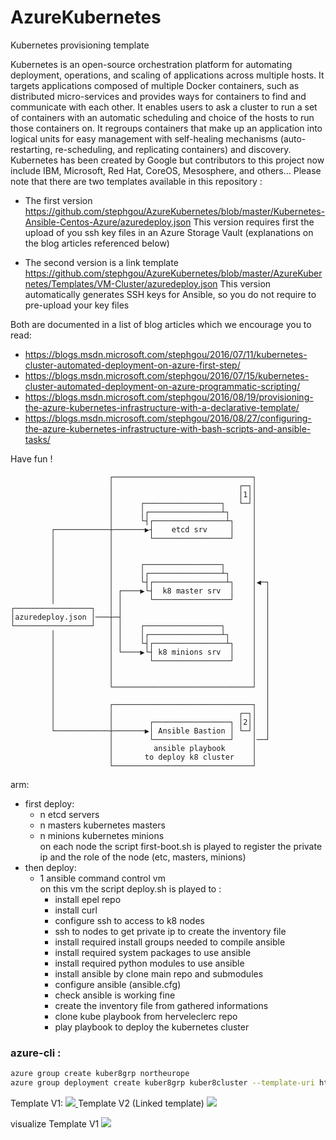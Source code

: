 # AzureKubernetes
Kubernetes provisioning template

Kubernetes is an open-source orchestration platform for automating deployment, operations, and scaling of applications across multiple hosts. It targets applications composed of multiple Docker containers, such as distributed micro-services and provides ways for containers to find and communicate with each other. It enables users to ask a cluster to run a set of containers with an automatic scheduling and choice of the hosts to run those containers on. It regroups containers that make up an application into logical units for easy management with self-healing mechanisms (auto-restarting, re-scheduling, and replicating containers) and discovery. Kubernetes has been created by Google but contributors to this project now include IBM, Microsoft, Red Hat, CoreOS, Mesosphere, and others… 
Please note that there are two templates available in this repository :
- The first version
  https://github.com/stephgou/AzureKubernetes/blob/master/Kubernetes-Ansible-Centos-Azure/azuredeploy.json
  This version requires first the upload of you ssh key files in an Azure Storage Vault (explanations on the blog articles referenced below)

- The second version is a link template
https://github.com/stephgou/AzureKubernetes/blob/master/AzureKubernetes/Templates/VM-Cluster/azuredeploy.json
  This version automatically generates SSH keys for Ansible, so you do not require to pre-upload your key files

Both are documented in a list of blog articles which we encourage you to read:
- https://blogs.msdn.microsoft.com/stephgou/2016/07/11/kubernetes-cluster-automated-deployment-on-azure-first-step/
- https://blogs.msdn.microsoft.com/stephgou/2016/07/15/kubernetes-cluster-automated-deployment-on-azure-programmatic-scripting/
- https://blogs.msdn.microsoft.com/stephgou/2016/08/19/provisioning-the-azure-kubernetes-infrastructure-with-a-declarative-template/
- https://blogs.msdn.microsoft.com/stephgou/2016/08/27/configuring-the-azure-kubernetes-infrastructure-with-bash-scripts-and-ansible-tasks/

Have fun !


                          ┌───────────────────────────────┐
                          │                            ┌─┐│
                          │                            │1││
                          │      ┌─────────────────┐   └─┘│
                          │      │┌────────────────┴┐     │
                          │      └┤┌────────────────┴┐    │
             ┌────────────┼───────▶┤    etcd srv     │    │
             │            │        └─────────────────┘    │
             │            │                               │
             │            │                               │
             │            │      ┌─────────────────┐      │
             │            │      │┌────────────────┴┐     │
             │            │      └┤┌────────────────┴┐    │◀─┐
             │            │ ┌────▶└┤  k8 master srv  │    │  │
             │            │ │      └─────────────────┘    │  │
    ┌─────────────────┐   │ │                             │  │
    │azuredeploy.json │───┼─┤                             │  │
    └─────────────────┘   │ │    ┌─────────────────┐      │  │
             │            │ │    │┌────────────────┴┐     │  │
             │            │ │    └┤┌────────────────┴┐    │  │
             │            │ └────▶└┤ k8 minions srv  │    │  │
             │            │        └─────────────────┘    │  │
             │            │                               │  │
             │            │                               │  │
             │            └───────────────────────────────┘  │
             │                                               │
             │            ┌───────────────────────────────┐  │
             │            │                            ┌─┐│  │
             │            │        ┌─────────────────┐ │2││  │
             └────────────┼───────▶│ Ansible Bastion │ └─┘│  │
                          │        └─────────────────┘    │──┘
                          │         ansible playbook      │
                          │       to deploy k8 cluster    │
                          └───────────────────────────────┘

arm:  
  - first deploy:
    - n etcd servers  
    - n masters kubernetes masters  
    - n minions kubernetes minions  
    on each node the script first-boot.sh is played to register the private ip and the role of the node (etc, masters, minions) 
  - then deploy:  
    - 1 ansible command control vm  
    on this vm the script deploy.sh is played to : 
       - install epel repo
       - install curl
       - configure ssh to access to k8 nodes 
       - ssh to nodes to get private ip to create the inventory file
       - install required install groups needed to compile ansible
       - install required system packages to use ansible
       - install required python modules to use ansible
       - install ansible by clone main repo and submodules
       - configure ansible (ansible.cfg)
       - check ansible is working fine
       - create the inventory file from gathered informations
       - clone kube playbook from herveleclerc repo
       - play playbook to deploy the kubernetes cluster  




### azure-cli : 
```bash
azure group create kuber8grp northeurope
azure group deployment create kuber8grp kuber8cluster --template-uri https://raw.githubusercontent.com/stephgou/AzureKubernetes/master/Kubernetes-Ansible-Centos-Azure/azuredeploy.json
```
Template V1:
<a href="https://portal.azure.com/#create/Microsoft.Template/uri/https%3A%2F%2Fraw.githubusercontent.com%2Fstephgou%2FAzureKubernetes%2Fmaster%2FKubernetes-Ansible-Centos-Azure%2Fazuredeploy.json" target="_blank">
    <img src="http://azuredeploy.net/deploybutton.png"/>
</a>
Template V2 (Linked template)
<a href="https://portal.azure.com/#create/Microsoft.Template/uri/https%3A%2F%2Fraw.githubusercontent.com%2Fstephgou%2FAzureKubernetes%2Fmaster%2FAzureKubernetes%2FTemplates%2FVM-Cluster%2Fazuredeploy.json" target="_blank">
    <img src="http://azuredeploy.net/deploybutton.png"/>
</a>

visualize Template V1
<a href="http://armviz.io/#/?load=https://raw.githubusercontent.com/stephgou/AzureKubernetes/master/Kubernetes-Ansible-Centos-Azure/azuredeploy.json" target="_blank">
    <img src="http://armviz.io/visualizebutton.png"/>
</a>
